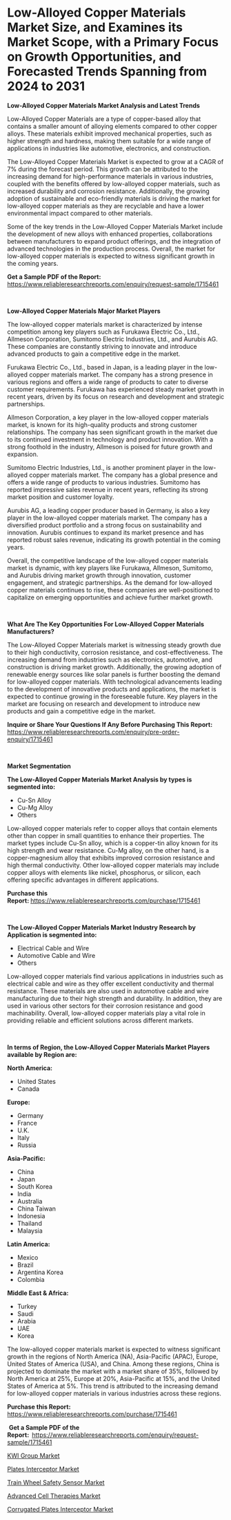 <p><h1>Low-Alloyed Copper Materials Market Size, and Examines its Market Scope, with a Primary Focus on Growth Opportunities, and Forecasted Trends Spanning from 2024 to 2031</h1></p><p><strong>Low-Alloyed Copper Materials Market Analysis and Latest Trends</strong></p>
<p><p>Low-Alloyed Copper Materials are a type of copper-based alloy that contains a smaller amount of alloying elements compared to other copper alloys. These materials exhibit improved mechanical properties, such as higher strength and hardness, making them suitable for a wide range of applications in industries like automotive, electronics, and construction.</p><p>The Low-Alloyed Copper Materials Market is expected to grow at a CAGR of 7% during the forecast period. This growth can be attributed to the increasing demand for high-performance materials in various industries, coupled with the benefits offered by low-alloyed copper materials, such as increased durability and corrosion resistance. Additionally, the growing adoption of sustainable and eco-friendly materials is driving the market for low-alloyed copper materials as they are recyclable and have a lower environmental impact compared to other materials.</p><p>Some of the key trends in the Low-Alloyed Copper Materials Market include the development of new alloys with enhanced properties, collaborations between manufacturers to expand product offerings, and the integration of advanced technologies in the production process. Overall, the market for low-alloyed copper materials is expected to witness significant growth in the coming years.</p></p>
<p><strong>Get a Sample PDF of the Report:&nbsp;</strong> <a href="https://www.reliableresearchreports.com/enquiry/request-sample/1715461">https://www.reliableresearchreports.com/enquiry/request-sample/1715461</a></p>
<p>&nbsp;</p>
<p><strong>Low-Alloyed Copper Materials Major Market Players</strong></p>
<p><p>The low-alloyed copper materials market is characterized by intense competition among key players such as Furukawa Electric Co., Ltd., Allmeson Corporation, Sumitomo Electric Industries, Ltd., and Aurubis AG. These companies are constantly striving to innovate and introduce advanced products to gain a competitive edge in the market.</p><p>Furukawa Electric Co., Ltd., based in Japan, is a leading player in the low-alloyed copper materials market. The company has a strong presence in various regions and offers a wide range of products to cater to diverse customer requirements. Furukawa has experienced steady market growth in recent years, driven by its focus on research and development and strategic partnerships.</p><p>Allmeson Corporation, a key player in the low-alloyed copper materials market, is known for its high-quality products and strong customer relationships. The company has seen significant growth in the market due to its continued investment in technology and product innovation. With a strong foothold in the industry, Allmeson is poised for future growth and expansion.</p><p>Sumitomo Electric Industries, Ltd., is another prominent player in the low-alloyed copper materials market. The company has a global presence and offers a wide range of products to various industries. Sumitomo has reported impressive sales revenue in recent years, reflecting its strong market position and customer loyalty.</p><p>Aurubis AG, a leading copper producer based in Germany, is also a key player in the low-alloyed copper materials market. The company has a diversified product portfolio and a strong focus on sustainability and innovation. Aurubis continues to expand its market presence and has reported robust sales revenue, indicating its growth potential in the coming years.</p><p>Overall, the competitive landscape of the low-alloyed copper materials market is dynamic, with key players like Furukawa, Allmeson, Sumitomo, and Aurubis driving market growth through innovation, customer engagement, and strategic partnerships. As the demand for low-alloyed copper materials continues to rise, these companies are well-positioned to capitalize on emerging opportunities and achieve further market growth.</p></p>
<p>&nbsp;</p>
<p><strong>What Are The Key Opportunities For Low-Alloyed Copper Materials Manufacturers?</strong></p>
<p><p>The Low-Alloyed Copper Materials market is witnessing steady growth due to their high conductivity, corrosion resistance, and cost-effectiveness. The increasing demand from industries such as electronics, automotive, and construction is driving market growth. Additionally, the growing adoption of renewable energy sources like solar panels is further boosting the demand for low-alloyed copper materials. With technological advancements leading to the development of innovative products and applications, the market is expected to continue growing in the foreseeable future. Key players in the market are focusing on research and development to introduce new products and gain a competitive edge in the market.</p></p>
<p><strong>Inquire or Share Your Questions If Any Before Purchasing This Report:</strong> <a href="https://www.reliableresearchreports.com/enquiry/pre-order-enquiry/1715461">https://www.reliableresearchreports.com/enquiry/pre-order-enquiry/1715461</a></p>
<p>&nbsp;</p>
<p><strong>Market Segmentation</strong></p>
<p><strong>The Low-Alloyed Copper Materials Market Analysis by types is segmented into:</strong></p>
<p><ul><li>Cu-Sn Alloy</li><li>Cu-Mg Alloy</li><li>Others</li></ul></p>
<p><p>Low-alloyed copper materials refer to copper alloys that contain elements other than copper in small quantities to enhance their properties. The market types include Cu-Sn alloy, which is a copper-tin alloy known for its high strength and wear resistance. Cu-Mg alloy, on the other hand, is a copper-magnesium alloy that exhibits improved corrosion resistance and high thermal conductivity. Other low-alloyed copper materials may include copper alloys with elements like nickel, phosphorus, or silicon, each offering specific advantages in different applications.</p></p>
<p><strong>Purchase this Report:&nbsp;</strong><a href="https://www.reliableresearchreports.com/purchase/1715461">https://www.reliableresearchreports.com/purchase/1715461</a></p>
<p>&nbsp;</p>
<p><strong>The Low-Alloyed Copper Materials Market Industry Research by Application is segmented into:</strong></p>
<p><ul><li>Electrical Cable and Wire</li><li>Automotive Cable and Wire</li><li>Others</li></ul></p>
<p><p>Low-alloyed copper materials find various applications in industries such as electrical cable and wire as they offer excellent conductivity and thermal resistance. These materials are also used in automotive cable and wire manufacturing due to their high strength and durability. In addition, they are used in various other sectors for their corrosion resistance and good machinability. Overall, low-alloyed copper materials play a vital role in providing reliable and efficient solutions across different markets.</p></p>
<p>&nbsp;</p>
<p><strong>In terms of Region, the Low-Alloyed Copper Materials Market Players available by Region are:</strong></p>
<p>
    <p> <strong> North America: </strong>
        <ul>
            <li>United States</li>
            <li>Canada</li>
        </ul>
        </p> 
    <p> <strong> Europe: </strong>
        <ul>
            <li>Germany</li>
            <li>France</li>
            <li>U.K.</li>
            <li>Italy</li>
            <li>Russia</li>
        </ul>
        </p> 
    <p> <strong> Asia-Pacific: </strong>
        <ul>
            <li>China</li>
            <li>Japan</li>
            <li>South Korea</li>
            <li>India</li>
            <li>Australia</li>
            <li>China Taiwan</li>
            <li>Indonesia</li>
            <li>Thailand</li>
            <li>Malaysia</li>
        </ul>
        </p> 
    <p> <strong> Latin America: </strong>
        <ul>
            <li>Mexico</li>
            <li>Brazil</li>
            <li>Argentina Korea</li>
            <li>Colombia</li>
        </ul>
        </p> 
    <p> <strong> Middle East & Africa: </strong>
        <ul>
            <li>Turkey</li>
            <li>Saudi</li>
            <li>Arabia</li>
            <li>UAE</li>
            <li>Korea</li>
        </ul>
    </p>
    </p>
<p><p>The low-alloyed copper materials market is expected to witness significant growth in the regions of North America (NA), Asia-Pacific (APAC), Europe, United States of America (USA), and China. Among these regions, China is projected to dominate the market with a market share of 35%, followed by North America at 25%, Europe at 20%, Asia-Pacific at 15%, and the United States of America at 5%. This trend is attributed to the increasing demand for low-alloyed copper materials in various industries across these regions.</p></p>
<p><strong>Purchase this Report: </strong><a href="https://www.reliableresearchreports.com/purchase/1715461">https://www.reliableresearchreports.com/purchase/1715461</a></p>
<p>&nbsp;<strong>Get a Sample PDF of the Report:&nbsp;&nbsp;</strong><a href="https://www.reliableresearchreports.com/enquiry/request-sample/1715461">https://www.reliableresearchreports.com/enquiry/request-sample/1715461</a></p>
<p><strong></strong></p>
<p><p><a href="https://github.com/bmorecock/Market-Research-Report-List-2/blob/main/kwi-group-market.md">KWI Group Market</a></p><p><a href="https://github.com/RickHolmes3/Market-Research-Report-List-3/blob/main/plates-interceptor-market.md">Plates Interceptor Market</a></p><p><a href="https://github.com/Alonsoolds3wq1d81czn8rbol/Market-Research-Report-List-1/blob/main/train-wheel-safety-sensor-market.md">Train Wheel Safety Sensor Market</a></p><p><a href="https://github.com/Krish2023na/Market-Research-Report-List-3/blob/main/advanced-cell-therapies-market.md">Advanced Cell Therapies Market</a></p><p><a href="https://github.com/jsmusil/Market-Research-Report-List-2/blob/main/corrugated-plates-interceptor-market.md">Corrugated Plates Interceptor Market</a></p></p>